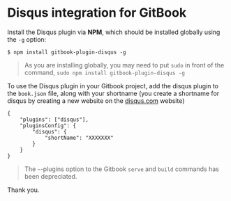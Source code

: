 Disqus integration for GitBook
==============

Install the Disqus plugin via **NPM**, which should be installed globally using the `-g` option:

```
$ npm install gitbook-plugin-disqus -g
```

> As you are installing globally, you may need to put `sudo` in front of the command, `sudo npm install gitbook-plugin-disqus -g`


To use the Disqus plugin in your Gitbook project, add the disqus plugin to the `book.json` file, along with your shortname (you create a shortname for disqus by creating a new website on the [disqus.com](https://disqus.com/) website)

```
{
    "plugins": ["disqus"],
    "pluginsConfig": {
        "disqus": {
            "shortName": "XXXXXXX"
        }
    }  
}
```

> The --plugins option to the Gitbook `serve` and `build` commands has been depreciated.

Thank you.
